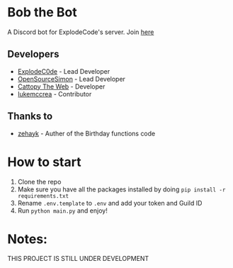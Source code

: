 # Bob the Bot
A Discord bot for ExplodeCode's server. Join [here](https://discord.gg/jWS24SryVx)

## Developers

- [ExplodeC0de](https://github.com/ExplodeC0de) - Lead Developer 
- [OpenSourceSimon](https://github.com/OpenSourceSimon) - Lead Developer 
- [Cattopy The Web](https://github.com/MesVisiDraugai) - Developer
- [lukemccrea](https://github.com/lukemccrea) - Contributor
## Thanks to
- [zehayk](https://github.com/zehayk) - Auther of the Birthday functions code

# How to start
1. Clone the repo
2. Make sure you have all the packages installed by doing `pip install -r requirements.txt`
3. Rename `.env.template` to `.env` and add your token and Guild ID
4. Run `python main.py` and enjoy!


# Notes:
THIS PROJECT IS STILL UNDER DEVELOPMENT
